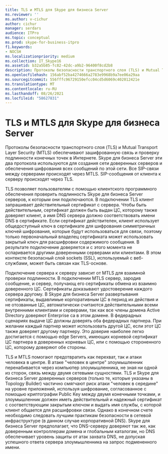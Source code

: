 ```yaml
---
title: TLS и MTLS для Skype для бизнеса Server
ms.reviewer: ''
ms.author: v-cichur
author: cichur
manager: serdars
audience: ITPro
ms.topic: conceptual
ms.prod: skype-for-business-itpro
f1.keywords:
- NOCSH
ms.localizationpriority: medium
ms.collection: IT_Skype16
ms.assetid: b32a5b85-fc82-42dc-a9b2-96400f8cd2b8
description: Протоколы безопасности транспортного слоя (TLS) и Mutual Transport Layer Security (MTLS) обеспечивают зашифрованную связь и проверку подлинности конечных точек в Интернете. Skype для бизнеса Server эти два протокола используются для создания сети доверенных серверов и обеспечения шифрования всех сообщений по этой сети. Все SIP-связи между серверами происходят через MTLS. SIP-сообщения от клиента к серверу происходят через TLS.
ms.openlocfilehash: 156abf52ba4274666a2783e9968b9a7ee06a29aa
ms.sourcegitcommit: 556fffc96729150efcc04cd5d6069c402012421e
ms.translationtype: MT
ms.contentlocale: ru-RU
ms.lasthandoff: 08/26/2021
ms.locfileid: "58627831"
---
```

# <a name="tls-and-mtls-for-skype-for-business-server"></a>TLS и MTLS для Skype для бизнеса Server
 
Протоколы безопасности транспортного слоя (TLS) и Mutual Transport Layer Security (MTLS) обеспечивают зашифрованную связь и проверку подлинности конечных точек в Интернете. Skype для бизнеса Server эти два протокола используются для создания сети доверенных серверов и обеспечения шифрования всех сообщений по этой сети. Все SIP-связи между серверами происходят через MTLS. SIP-сообщения от клиента к серверу происходят через TLS.
  
TLS позволяет пользователям с помощью клиентского программного обеспечения проверить подлинность Skype для бизнеса Server серверов, к которым они подключаются. В подключении TLS клиент запрашивает действительный сертификат с сервера. Чтобы быть действительным, сертификат должен быть выдан ЦС, которому также доверяет клиент, а имя DNS сервера должно соответствовать имени DNS в сертификате. Если сертификат действителен, клиент использует общедоступный ключ в сертификате для шифрования симметричных ключей шифрования, которые будут использоваться для связи, поэтому только первоначальный владелец сертификата может использовать закрытый ключ для расшифровки содержимого сообщения. В результате подключение доверяется и с этого момента не оспаривается другими доверенными серверами или клиентами. В этом контексте безопасный слой sockets (SSL), используемый с веб-службами, может быть связан как TLS-основе.
  
Подключение сервера к серверу зависит от MTLS для взаимной проверки подлинности. В подключении MTLS сервер, зародив сообщение, и сервер, получающ его сертификаты обмена из взаимно доверенного ЦС. Сертификаты доказывают удостоверение каждого сервера другому. В Skype для бизнеса Server развертывания сертификаты, выдавлимые корпоративным ЦС в период их действия и не отозванные ЦС, автоматически считаются действительными всеми внутренними клиентами и серверами, так как все члены домена Active Directory доверяют Enterprise ca в этом домене. В федерадных сценариях выдаче ЦС должны доверять оба федерадных партнера. При желании каждый партнер может использовать другой ЦС, если этот ЦС также доверяет другому партнеру. Это доверие наиболее легко достигается с помощью edge Servers, имеющих корневой сертификат ЦС партнера в доверенных корневых ЦС, или с помощью стороненного ЦС, которому доверяют обе стороны.
  
TLS и MTLS помогают предотвратить как перехват, так и атаки человека в центре. В атаке "человек в центре" злоумышленник перенабивается через компьютер злоумышленника, не зная ни одной из сторон, связь между двумя сетевыми сущностями. TLS и Skype для бизнеса Server доверенных серверов (только те, которые указаны в Topology Builder) частично смягчают риск атаки "человек в середине" на уровне приложений, используя шифрование, согласованное с помощью криптографии Public Key между двумя конечными точками, и злоумышленник должен иметь действительный и надежный сертификат с соответствующим закрытым ключом и выдать имя службы, с которой клиент общается для расшифровки связи. Однако в конечном счете необходимо следовать лучшим практикам безопасности в сетевой инфраструктуре (в данном случае корпоративной DNS). Skype для бизнеса Server предполагает, что DNS-серверу доверяют так же, как доверенным контроллерам домена и глобальным каталогам, но DNS обеспечивает уровень защиты от атак захвата DNS, не допуская успешного ответа сервера злоумышленника на запрос подмененного имени.
  

